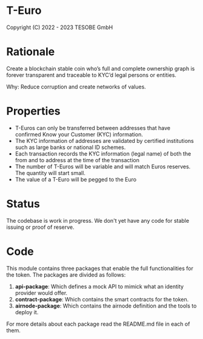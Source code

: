 # T-Euro

Copyright (C) 2022 - 2023 TESOBE GmbH


# Rationale
Create a blockchain stable coin who’s full and complete ownership graph is forever transparent and traceable to KYC’d legal persons or entities.

Why: Reduce corruption and create networks of values.

# Properties

* T-Euros can only be transferred between addresses that have confirmed Know your Customer (KYC) information.
* The KYC information of addresses are validated by certified institutions such as large banks or national ID schemes.
* Each transaction records the KYC information (legal name) of both the from and to address at the time of the transaction
* The number of T-Euros will be variable and will match Euros reserves. The quantity will start small.
* The value of a T-Euro will be pegged to the Euro

# Status

The codebase is work in progress. We don't yet have any code for stable issuing or proof of reserve.

# Code

This module contains three packages that enable the full functionalities for the token.
The packages are divided as follows:

1. **api-package**: Which defines a mock API to mimick what an identity provider would offer.
2. **contract-package**: Which contains the smart contracts for the token.
3. **airnode-package**: Which contains the airnode definition and the tools to deploy it.

For more details about each package read the README.md file in each of them.

